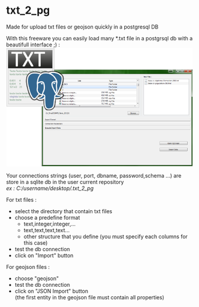 # txt_2_pg
Made for upload txt files or geojson quickly in a postgresql DB  
  
With this freeware you can easily load many *.txt file in a postgrsql db with a beautifull interface ;) :  
![txt_2_pg](https://github.com/benno-p/txt_2_pg/blob/master/capture_txt_2_pg.png)
  
Your connections strings (user, port, dbname, password,schema ...) are store in a sqlite db in the user current repository  
_ex : C:/username/desktop/.txt_2_pg_  

For txt files :  
 - select the directory that contain txt files
 - choose a predefine format
   - text,integer,integer,...  
   - text,text,text,text...
   - other structure that you define (you must specify each columns for this case)
 - test the db connection
 - click on "Import" button

For geojson files :  
 - choose "geojson"  
 - test the db connection  
 - click on "JSON Import" button  
(the first entity in the geojson file must contain all properties)

